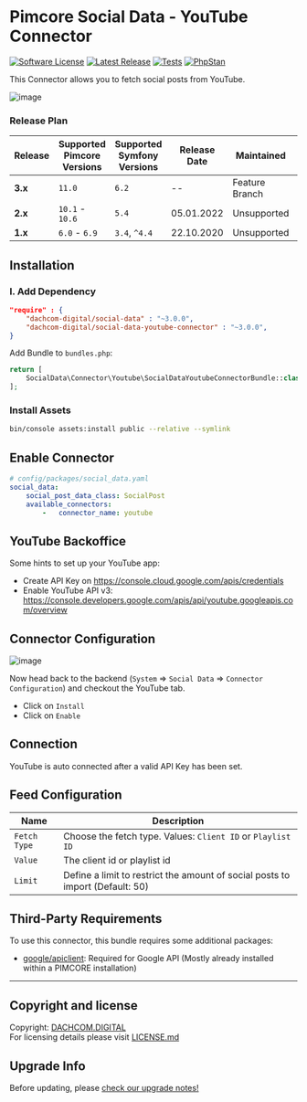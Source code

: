 # Pimcore Social Data - YouTube Connector

[![Software License](https://img.shields.io/badge/license-GPLv3-brightgreen.svg?style=flat-square)](LICENSE.md)
[![Latest Release](https://img.shields.io/packagist/v/dachcom-digital/social-data-youtube-connector.svg?style=flat-square)](https://packagist.org/packages/dachcom-digital/social-data-youtube-connector)
[![Tests](https://img.shields.io/github/actions/workflow/status/dachcom-digital/pimcore-social-data-youtube-connector/.github/workflows/codeception.yml?branch=master&style=flat-square&logo=github&label=codeception)](https://github.com/dachcom-digital/pimcore-social-data-youtube-connector/actions?query=workflow%3ACodeception+branch%3Amaster)
[![PhpStan](https://img.shields.io/github/actions/workflow/status/dachcom-digital/pimcore-social-data-youtube-connector/.github/workflows/php-stan.yml?branch=master&style=flat-square&logo=github&label=phpstan%20level%204)](https://github.com/dachcom-digital/pimcore-social-data-youtube-connector/actions?query=workflow%3A"PHP+Stan"+branch%3Amaster)

This Connector allows you to fetch social posts from YouTube. 

![image](https://user-images.githubusercontent.com/700119/96834100-b52d3280-1441-11eb-9049-a2165c7f2770.png)

### Release Plan
| Release | Supported Pimcore Versions | Supported Symfony Versions | Release Date | Maintained     | Branch                                                                                   |
|---------|----------------------------|----------------------------|--------------|----------------|------------------------------------------------------------------------------------------|
| **3.x** | `11.0`                     | `6.2`                      | --           | Feature Branch | master                                                                                   |
| **2.x** | `10.1` - `10.6`            | `5.4`                      | 05.01.2022   | Unsupported    | [2.x](https://github.com/dachcom-digital/pimcore-social-data-youtube-connector/tree/2.x) |
| **1.x** | `6.0` - `6.9`              | `3.4`, `^4.4`              | 22.10.2020   | Unsupported    | [1.x](https://github.com/dachcom-digital/pimcore-social-data-youtube-connector/tree/1.x) |

## Installation

### I. Add Dependency
```json
"require" : {
    "dachcom-digital/social-data" : "~3.0.0",
    "dachcom-digital/social-data-youtube-connector" : "~3.0.0",
}
```

Add Bundle to `bundles.php`:
```php
return [
    SocialData\Connector\Youtube\SocialDataYoutubeConnectorBundle::class => ['all' => true],
];
```

### Install Assets
```bash
bin/console assets:install public --relative --symlink
```

## Enable Connector

```yaml
# config/packages/social_data.yaml
social_data:
    social_post_data_class: SocialPost
    available_connectors:
        -   connector_name: youtube
```

## YouTube Backoffice
Some hints to set up your YouTube app:
- Create API Key on https://console.cloud.google.com/apis/credentials
- Enable YouTube API v3: https://console.developers.google.com/apis/api/youtube.googleapis.com/overview

## Connector Configuration
![image](https://user-images.githubusercontent.com/700119/96833921-70a19700-1441-11eb-9180-5bed8e1e843f.png)

Now head back to the backend (`System` => `Social Data` => `Connector Configuration`) and checkout the YouTube tab.
- Click on `Install`
- Click on `Enable`

## Connection
YouTube is auto connected after a valid API Key has been set.

## Feed Configuration

| Name         | Description                                                                   |
|--------------|-------------------------------------------------------------------------------|
| `Fetch Type` | Choose the fetch type. Values: `Client ID` or `Playlist ID`                   |
| `Value`      | The client id or playlist id                                                  |
| `Limit`      | Define a limit to restrict the amount of social posts to import (Default: 50) |

## Third-Party Requirements
To use this connector, this bundle requires some additional packages:
- [google/apiclient](https://github.com/googleapis/google-api-php-client): Required for Google API (Mostly already installed within a PIMCORE installation)

***

## Copyright and license
Copyright: [DACHCOM.DIGITAL](http://dachcom-digital.ch)  
For licensing details please visit [LICENSE.md](LICENSE.md)  

## Upgrade Info
Before updating, please [check our upgrade notes!](UPGRADE.md)
